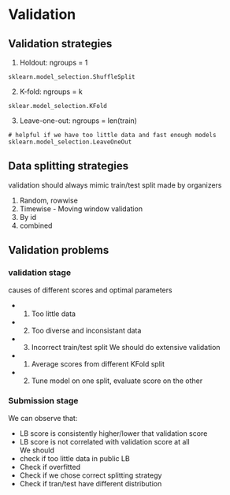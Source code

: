 # Validation 
## Validation strategies  
1. Holdout: ngroups = 1  
```
sklearn.model_selection.ShuffleSplit
```  

2. K-fold: ngroups = k  
```
sklear.model_selection.KFold
```  

3. Leave-one-out: ngroups = len(train)
```
# helpful if we have too little data and fast enough models
sklearn.model_selection.LeaveOneOut
```  

## Data splitting strategies  
validation should always mimic train/test split made by organizers
1. Random, rowwise  
2. Timewise  - Moving window validation  
3. By id
4. combined  

## Validation problems  
### validation stage  
causes of different scores and optimal parameters  
- 1. Too little data  
- 2. Too diverse and inconsistant data  
- 3. Incorrect train/test split
We should do extensive validation  
- 1. Average scores from different KFold split  
- 2. Tune model on one split, evaluate score on the other  

### Submission stage  
We can observe that:
- LB score is consistently higher/lower that validation score  
- LB score is not correlated with validation score at all  
We should  
- check if too little data in public LB  
- Check if overfitted  
- Check if we chose correct splitting strategy  
- Check if tran/test have different distribution
